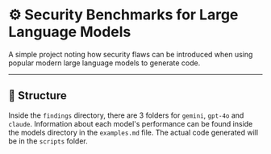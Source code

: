 # ⚙️ Security Benchmarks for Large Language Models

A simple project noting how security flaws can be introduced when using popular modern large language models to generate code.

---

## 📁 Structure

Inside the ```findings``` directory, there are 3 folders for ```gemini```, ```gpt-4o``` and ```claude```. Information about each model's performance can be found inside the models directory in the ```examples.md``` file. The actual code generated will be in the ```scripts``` folder.

